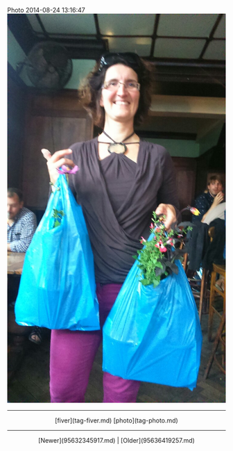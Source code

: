 <!--
title: Photo 2014-08-24 13
date: 2020-06-28T14:38:48.464Z
tags: fiver, photo
-->

Photo 2014-08-24 13:16:47
![](95636247487-0.jpg)

<!--BOTTOM-POST-NAVIGATION-->
---

<center>[fiver](tag-fiver.md) [photo](tag-photo.md)</center>

---

<center>[Newer](95632345917.md) | [Older](95636419257.md)</center>